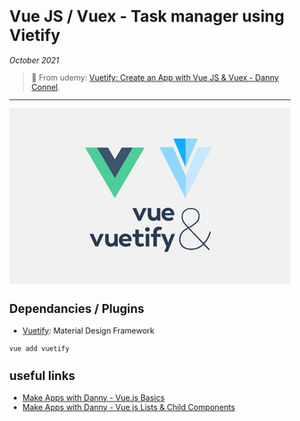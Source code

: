 # Vue JS / Vuex - Task manager using Vietify

_October 2021_

> 🔨 From udemy: [Vuetify: Create an App with Vue JS & Vuex - Danny Connel](https://www.udemy.com/course/vuetify-vuejs-vuex).

---

![logo](_readme-img/logo.jpg)

## Dependancies / Plugins

- [Vuetify](https://vuetifyjs.com/en/): Material Design Framework

`vue add vuetify`

## useful links

- [Make Apps with Danny - Vue.js Basics](https://www.youtube.com/watch?v=O25jFVucQiw)
- [Make Apps with Danny - Vue js Lists & Child Components](https://www.youtube.com/watch?v=VVjHdzRBCrA)
